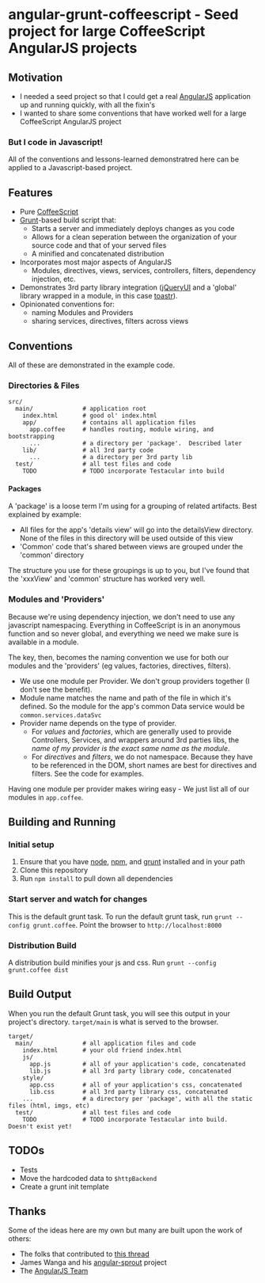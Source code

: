 # angular-grunt-coffeescript - Seed project for large CoffeeScript AngularJS projects

## Motivation

* I needed a seed project so that I could get a real [AngularJS](http://angularjs.org/) application up and running quickly, with all the fixin's
* I wanted to share some conventions that have worked well for a large CoffeeScript AngularJS project

### But I code in Javascript!

All of the conventions and lessons-learned demonstratred here can be applied to a Javascript-based project.  

## Features

* Pure [CoffeeScript](http://coffeescript.org/)
* [Grunt](http://gruntjs.com)-based build script that:
    * Starts a server and immediately deploys changes as you code
    * Allows for a clean seperation between the organization of your source code and that of your served files
    * A minified and concatenated distribution
* Incorporates most major aspects of AngularJS
    * Modules, directives, views, services, controllers, filters, dependency injection, etc.
* Demonstrates 3rd party library integration ([jQueryUI](http://jqueryui.com/) and a 'global' library wrapped in a module, in this case [toastr](http://codeseven.github.com/toastr/)).
* Opinionated conventions for:
    * naming Modules and Providers
    * sharing services, directives, filters across views

## Conventions

All of these are demonstrated in the example code.

### Directories & Files

    src/             
      main/              # application root
        index.html       # good ol' index.html
        app/             # contains all application files
          app.coffee     # handles routing, module wiring, and bootstrapping
          ...            # a directory per 'package'.  Described later
        lib/             # all 3rd party code
          ...            # a directory per 3rd party lib
      test/              # all test files and code
        TODO             # TODO incorporate Testacular into build

#### Packages

A 'package' is a loose term I'm using for a grouping of related artifacts.  Best explained by example:

* All files for the app's 'details view' will go into the detailsView directory.  None of the files in this directory will be used outside of this view
* 'Common' code that's shared between views are grouped under the 'common' directory

The structure you use for these groupings is up to you, but I've found that the 'xxxView' and 'common' structure has worked very well.

### Modules and 'Providers'

 Because we're using dependency injection, we don't need to use any javascript namespacing.  Everything in CoffeeScript is in an anonymous function and so never global, and everything we need we make sure is available in a module.

The key, then, becomes the naming convention we use for both our modules and the 'providers' (eg values, factories, directives, filters).

 - We use one module per Provider.  We don't group providers together (I don't see the benefit).
 - Module name matches the name and path of the file in which it's defined.  So the module for the app's common Data service would be `common.services.dataSvc`
 - Provider name depends on the type of provider.
     - For *values* and *factories*, which are generally used to provide Controllers, Services, and wrappers around 3rd parties libs, the *name of my provider is the exact same name as the module*.
     - For *directives* and *filters*, we do not namespace.  Because they have to be referenced in the DOM, short names are best for directives and filters.  See the code for examples.

 Having one module per provider makes wiring easy - We just list all of our modules in `app.coffee`.

## Building and Running

### Initial setup

1. Ensure that you have [node](http://nodejs.org/), [npm](https://npmjs.org/), and [grunt](http://gruntjs.com/) installed and in your path
1. Clone this repository
1. Run `npm install` to pull down all dependencies

### Start server and watch for changes

This is the default grunt task.  To run the default grunt task, run `grunt --config grunt.coffee`.  Point the browser to `http://localhost:8000`

### Distribution Build

A distribution build minifies your js and css.  Run `grunt --config grunt.coffee dist`

## Build Output

When you run the default Grunt task, you will see this output in your project's directory.  `target/main` is what is served to the browser.

    target/             
      main/              # all application files and code
        index.html       # your old friend index.html
        js/
          app.js         # all of your application's code, concatenated
          lib.js         # all 3rd party library code, concatenated
        style/
          app.css        # all of your application's css, concatenated
          lib.css        # all 3rd party library css, concatenated
        ...              # a directory per 'package', with all the static files (html, imgs, etc)
      test/              # all test files and code
        TODO             # TODO incorporate Testacular into build.  Doesn't exist yet!

## TODOs

 - Tests
 - Move the hardcoded data to `$httpBackend`
 - Create a grunt init template

## Thanks

Some of the ideas here are my own but many are built upon the work of others:

* The folks that contributed to [this thread](https://groups.google.com/forum/#!topic/angular/O_3mlKiW-OQ/discussion)
* James Wanga and his [angular-sprout](https://github.com/thedigitalself/angular-sprout) project
* The [AngularJS Team](https://github.com/angular/angular.js/graphs/contributors)